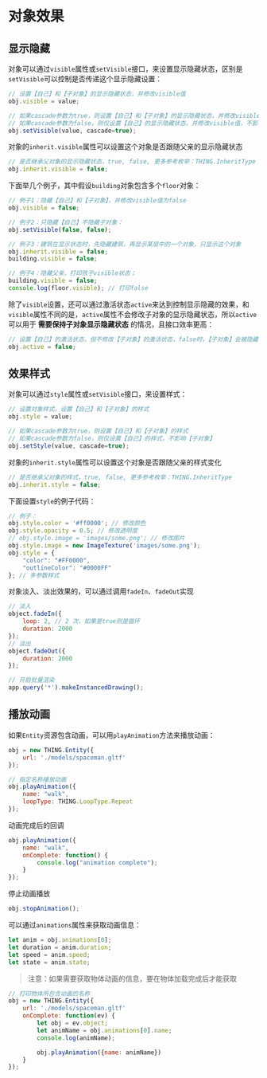 # 对象效果

## 显示隐藏
对象可以通过`visible`属性或`setVisible`接口，来设置显示隐藏状态，区别是`setVisible`可以控制是否传递这个显示隐藏设置：

```javascript
// 设置【自己】和【子对象】的显示隐藏状态，并修改visible值
obj.visible = value;

// 如果cascade参数为true，则设置【自己】和【子对象】的显示隐藏状态，并修改visible值
// 如果cascade参数为false，则仅设置【自己】的显示隐藏状态，并修改visible值，不影响【子对象】
obj.setVisible(value, cascade=true);
```

对象的`inherit.visible`属性可以设置这个对象是否跟随父亲的显示隐藏状态
```javascript
// 是否继承父对象的显示隐藏状态，true, false, 更多参考枚举：THING.InheritType
obj.inherit.visible = false;
```

下面举几个例子，其中假设`building`对象包含多个`floor`对象：

```javascript
// 例子1：隐藏【自己】和【子对象】，并修改visible值为false
obj.visible = false;

// 例子2：只隐藏【自己】不隐藏子对象：
obj.setVisible(false, false);

// 例子3：建筑在显示状态时，先隐藏建筑，再显示某层中的一个对象，只显示这个对象
obj.inherit.visible = false;
building.visible = false;

// 例子4：隐藏父亲，打印孩子visible状态；
building.visible = false;
console.log(floor.visible); // 打印false
```
除了`visible`设置，还可以通过激活状态`active`来达到控制显示隐藏的效果，和`visible`属性不同的是，`active`属性不会修改子对象的显示隐藏状态，所以`active`可以用于 **需要保持子对象显示隐藏状态** 的情况，且接口效率更高：

```javascript
// 设置【自己】的激活状态，但不修改【子对象】的激活状态，false时，【子对象】会被隐藏
obj.active = false;
```

## 效果样式

对象可以通过`style`属性或`setVisible`接口，来设置样式：

```javascript
// 设置对象样式，设置【自己】和【子对象】的样式
obj.style = value;

// 如果cascade参数为true，则设置【自己】和【子对象】的样式
// 如果cascade参数为false，则仅设置【自己】的样式，不影响【子对象】
obj.setStyle(value, cascade=true);
```

对象的`inherit.style`属性可以设置这个对象是否跟随父亲的样式变化
```javascript
// 是否继承父对象的样式，true, false, 更多参考枚举：THING.InheritType
obj.inherit.style = false;
```

下面设置`style`的例子代码：

```javascript
// 例子：
obj.style.color = '#ff0000'; // 修改颜色
obj.style.opacity = 0.5; // 修改透明度
// obj.style.image = 'images/some.png'; // 修改图片
obj.style.image = new ImageTexture('images/some.png');
obj.style = {
    "color": "#FF0000",
    "outlineColor": "#0000FF"
}; // 多参数样式
```

对象淡入、淡出效果的，可以通过调用`fadeIn`、`fadeOut`实现
```javascript
// 淡入
object.fadeIn({
    loop: 2, // 2 次，如果是true则是循环
    duration: 2000
});
// 淡出
object.fadeOut({
    duration: 2000
});
```

```javascript
// 开启批量渲染
app.query('*').makeInstancedDrawing();
```

## 播放动画
如果`Entity`资源包含动画，可以用`playAnimation`方法来播放动画：
```javascript
obj = new THING.Entity({
    url: './models/spaceman.gltf'
});

// 指定名称播放动画
obj.playAnimation({
    name: "walk",
    loopType: THING.LoopType.Repeat
});
```

动画完成后的回调
```javascript
obj.playAnimation({
    name: "walk",
    onComplete: function() {
        console.log("animation complete");
    }
});
```

停止动画播放
```javascript
obj.stopAnimation();
```

可以通过`animations`属性来获取动画信息：
```javascript
let anim = obj.animations[0];
let duration = anim.duration;
let speed = anim.speed;
let state = anim.state;
```

> 注意：如果需要获取物体动画的信息，要在物体加载完成后才能获取
> 
```javascript
// 打印物体所包含动画的名称
obj = new THING.Entity({
    url: './models/spaceman.gltf'
    onComplete: function(ev) {
        let obj = ev.object;
        let animName = obj.animations[0].name;
        console.log(animName);

        obj.playAnimation({name: animName})
    }
});
```

